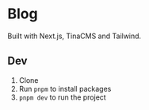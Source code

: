 # Blog

Built with Next.js, TinaCMS and Tailwind.

## Dev

1. Clone
2. Run `pnpm` to install packages
3. `pnpm dev` to run the project
